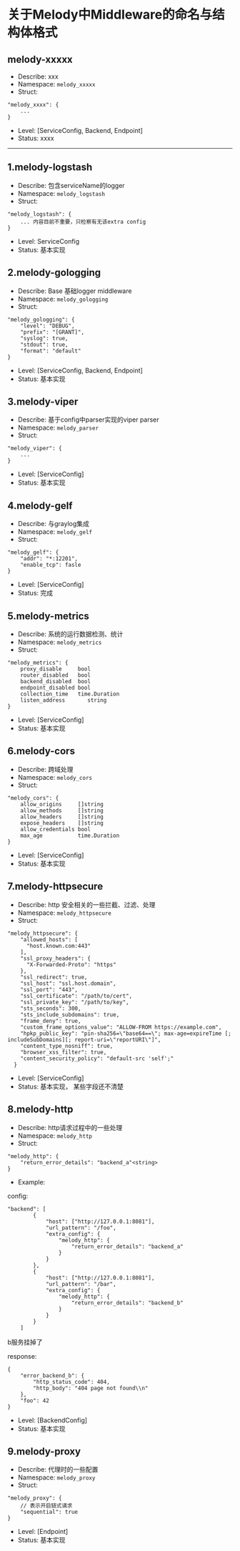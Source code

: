# 关于Melody中Middleware的命名与结构体格式

## melody-xxxxx
- Describe: xxx
- Namespace: `melody_xxxxx`
- Struct:
```
"melody_xxxx": {
    ...
}
```
- Level: [ServiceConfig, Backend, Endpoint]
- Status: xxxx

---


## 1.melody-logstash
- Describe: 包含serviceName的logger
- Namespace: `melody_logstash`
- Struct:
```
"melody_logstash": {
    ... 内容目前不重要，只检察有无该extra config
}
```
- Level: ServiceConfig
- Status: 基本实现

## 2.melody-gologging
- Describe: Base 基础logger middleware
- Namespace: `melody_gologging`
- Struct:
```
"melody_gologging": {
    "level": "DEBUG",
    "prefix": "[GRANT]",
    "syslog": true,
    "stdout": true,
    "format": "default"
}
```
- Level: [ServiceConfig, Backend, Endpoint]
- Status: 基本实现

## 3.melody-viper
- Describe: 基于config中parser实现的viper parser
- Namespace: `melody_parser`
- Struct:
```
"melody_viper": {
    ...
}
```
- Level: [ServiceConfig]
- Status: 基本实现

## 4.melody-gelf
- Describe: 与graylog集成
- Namespace: `melody_gelf`
- Struct:
```
"melody_gelf": {
    "addr": "*:12201",
    "enable_tcp": fasle
}
```
- Level: [ServiceConfig]
- Status: 完成


## 5.melody-metrics
- Describe: 系统的运行数据检测、统计
- Namespace: `melody_metrics`
- Struct:
```
"melody_metrics": {
    proxy_disable     bool
    router_disabled   bool
    backend_disabled  bool
    endpoint_disabled bool
    collection_time   time.Duration
    listen_address       string
}
```
- Level: [ServiceConfig]
- Status: 基本实现


## 6.melody-cors
- Describe: 跨域处理
- Namespace: `melody_cors`
- Struct:
```
"melody_cors": {
    allow_origins     []string
    allow_methods     []string
    allow_headers     []string
    expose_headers    []string
    allow_credentials bool
    max_age           time.Duration
}
```
- Level: [ServiceConfig]
- Status: 基本实现


## 7.melody-httpsecure
- Describe: http 安全相关的一些拦截、过滤、处理
- Namespace: `melody_httpsecure`
- Struct:
```
"melody_httpsecure": {
    "allowed_hosts": [
      "host.known.com:443"
    ],
    "ssl_proxy_headers": {
      "X-Forwarded-Proto": "https"
    },
    "ssl_redirect": true,
    "ssl_host": "ssl.host.domain",
    "ssl_port": "443",
    "ssl_certificate": "/path/to/cert",
    "ssl_private_key": "/path/to/key",
    "sts_seconds": 300,
    "sts_include_subdomains": true,
    "frame_deny": true,
    "custom_frame_options_value": "ALLOW-FROM https://example.com",
    "hpkp_public_key": "pin-sha256=\"base64==\"; max-age=expireTime [; includeSubDomains][; report-uri=\"reportURI\"]",
    "content_type_nosniff": true,
    "browser_xss_filter": true,
    "content_security_policy": "default-src 'self';"
  }
```
- Level: [ServiceConfig]
- Status: 基本实现， 某些字段还不清楚


## 8.melody-http
- Describe: http请求过程中的一些处理
- Namespace: `melody_http`
- Struct:
```
"melody_http": {
    "return_error_details": "backend_a"<string>
}
```
- Example:

config:
```
"backend": [
        {
            "host": ["http://127.0.0.1:8081"],
            "url_pattern": "/foo",
            "extra_config": {
                "melody_http": {
                    "return_error_details": "backend_a"
                }
            }
        },
        {
            "host": ["http://127.0.0.1:8081"],
            "url_pattern": "/bar",
            "extra_config": {
                "melody_http": {
                    "return_error_details": "backend_b"
                }
            }
        }
    ]
```
b服务挂掉了

response:
```
{
    "error_backend_b": {
        "http_status_code": 404,
        "http_body": "404 page not found\\n"
    },
    "foo": 42
}
```
- Level: [BackendConfig]
- Status: 基本实现


## 9.melody-proxy
- Describe: 代理时的一些配置
- Namespace: `melody_proxy`
- Struct:
```
"melody_proxy": {
    // 表示开启链式请求
    "sequential": true
}
```
- Level: [Endpoint]
- Status: 基本实现
